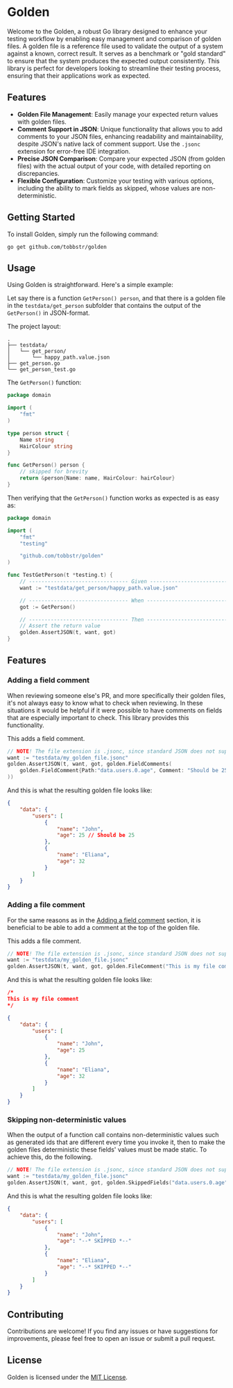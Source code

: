 # Golden

Welcome to the Golden, a robust Go library designed to enhance your testing workflow by enabling easy management and
comparison of golden files. A golden file is a reference file used to validate the output of a system
against a known, correct result. It serves as a benchmark or "gold standard" to ensure that the system produces
the expected output consistently. This library is perfect for developers looking to streamline their testing process,
ensuring that their applications work as expected.

## Features

- **Golden File Management**: Easily manage your expected return values with golden files.
- **Comment Support in JSON**: Unique functionality that allows you to add comments to your JSON files, enhancing readability and maintainability, despite JSON's native lack of comment support. Use the `.jsonc` extension for error-free IDE integration.
- **Precise JSON Comparison**: Compare your expected JSON (from golden files) with the actual output of your code, with detailed reporting on discrepancies.
- **Flexible Configuration**: Customize your testing with various options, including the ability to mark fields as skipped, whose values are non-deterministic.

## Getting Started

To install Golden, simply run the following command:

```shell
go get github.com/tobbstr/golden
```

## Usage

Using Golden is straightforward. Here's a simple example:

Let say there is a function `GetPerson() person`, and that there is a golden file in the `testdata/get_person`
subfolder that contains the output of the `GetPerson()` in JSON-format.

The project layout:

```
.
├── testdata/
│   └── get_person/
│       └── happy_path.value.json
├── get_person.go
└── get_person_test.go
```

The `GetPerson()` function:

```go
package domain

import (
    "fmt"
)

type person struct {
    Name string
    HairColour string
}

func GetPerson() person {
    // skipped for brevity
    return &person{Name: name, HairColour: hairColour}
}
```

Then verifying that the `GetPerson()` function works as expected is as easy as:

```go
package domain

import (
    "fmt"
    "testing"

    "github.com/tobbstr/golden"
)

func TestGetPerson(t *testing.t) {
    // -------------------------------- Given --------------------------------
    want := "testdata/get_person/happy_path.value.json"

    // -------------------------------- When ---------------------------------
    got := GetPerson()

    // -------------------------------- Then ---------------------------------
    // Assert the return value
    golden.AssertJSON(t, want, got)
}
```

## Features

### Adding a field comment

When reviewing someone else's PR, and more specifically their golden files, it's not always easy to know what to
check when reviewing. In these situations it would be helpful if it were possible to have comments on fields that
are especially important to check. This library provides this functionality.

This adds a field comment.

```go
// NOTE! The file extension is .jsonc, since standard JSON does not support comments.
want := "testdata/my_golden_file.jsonc"
golden.AssertJSON(t, want, got, golden.FieldComments(
    golden.FieldComment{Path:"data.users.0.age", Comment: "Should be 25"},
))
```

And this is what the resulting golden file looks like:

```json
{
    "data": {
        "users": [
            {
                "name": "John",
                "age": 25 // Should be 25
            },
            {
                "name": "Eliana",
                "age": 32
            }
        ]
    }
}
```

### Adding a file comment

For the same reasons as in the [Adding a field comment](#adding-a-field-comment) section, it is beneficial to
be able to add a comment at the top of the golden file.

This adds a file comment.

```go
// NOTE! The file extension is .jsonc, since standard JSON does not support comments.
want := "testdata/my_golden_file.jsonc"
golden.AssertJSON(t, want, got, golden.FileComment("This is my file comment"))
```

And this is what the resulting golden file looks like:

```json
/*
This is my file comment
*/

{
    "data": {
        "users": [
            {
                "name": "John",
                "age": 25
            },
            {
                "name": "Eliana",
                "age": 32
            }
        ]
    }
}
```

### Skipping non-deterministic values

When the output of a function call contains non-deterministic values such as generated ids that are different every
time you invoke it, then to make the golden files deterministic these fields' values must be made static. To
achieve this, do the following.

```go
// NOTE! The file extension is .jsonc, since standard JSON does not support comments.
want := "testdata/my_golden_file.jsonc"
golden.AssertJSON(t, want, got, golden.SkippedFields("data.users.0.age", "data.users.1.age"))
```

And this is what the resulting golden file looks like:

```json
{
    "data": {
        "users": [
            {
                "name": "John",
                "age": "--* SKIPPED *--"
            },
            {
                "name": "Eliana",
                "age": "--* SKIPPED *--"
            }
        ]
    }
}
```

## Contributing

Contributions are welcome! If you find any issues or have suggestions for improvements, please feel free to open an issue or submit a pull request.

## License

Golden is licensed under the [MIT License](https://github.com/tobbstr/golden/blob/main/LICENSE).
